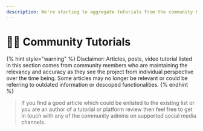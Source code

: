 ```yaml
---
description: We're starting to aggregate tutorials from the community here!
---
```


# 🧑‍🏫 Community Tutorials

{% hint style="warning" %}
Disclaimer: Articles, posts, video tutorial listed in this section comes from community members who are maintaining the relevancy and accuracy as they see the project from individual perspective over the time being. Some articles may no longer be relevant or could be referring to outdated information or descoped functionalities.&#x20;
{% endhint %}

> If you find a good article which could be enlisted to the existing list or you are an author of a tutorial or platform review then feel free to get in touch with any of the community admins on supported social media channels.
